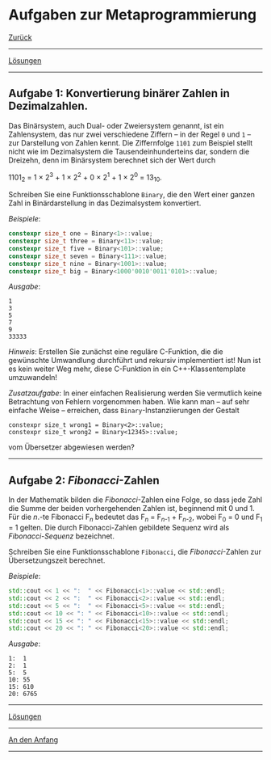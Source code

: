 # Aufgaben zur Metaprogrammierung

[Zurück](Exercises_Ex.md)

---

[Lösungen](Exercises_07_Metaprogramming.cpp)

---

## Aufgabe 1: Konvertierung binärer Zahlen in Dezimalzahlen.

Das Binärsystem, auch Dual- oder Zweiersystem genannt, ist ein Zahlensystem, das nur zwei verschiedene
Ziffern &ndash; in der Regel `0` und `1` &ndash; zur Darstellung von Zahlen kennt. Die Ziffernfolge `1101` zum
Beispiel stellt nicht wie im Dezimalsystem die Tausendeinhunderteins dar, sondern die Dreizehn, denn
im Binärsystem berechnet sich der Wert durch

1101<sub>2</sub> = 1 &times; 2<sup>3</sup> + 1 &times; 2<sup>2</sup> + 0 &times; 2<sup>1</sup> + 1 &times; 2<sup>0</sup> = 13<sub>10</sub>.

Schreiben Sie eine Funktionsschablone `Binary`, die den Wert einer ganzen Zahl in Binärdarstellung in
das Dezimalsystem konvertiert.

*Beispiele*:

```cpp
constexpr size_t one = Binary<1>::value;
constexpr size_t three = Binary<11>::value;
constexpr size_t five = Binary<101>::value;
constexpr size_t seven = Binary<111>::value;
constexpr size_t nine = Binary<1001>::value;
constexpr size_t big = Binary<1000'0010'0011'0101>::value;
```

*Ausgabe*:

```
1
3
5
7
9
33333
```

*Hinweis*: Erstellen Sie zunächst eine reguläre C-Funktion, die die gewünschte Umwandlung durchführt und
rekursiv implementiert ist! Nun ist es kein weiter Weg mehr, diese C-Funktion in ein C++-Klassentemplate umzuwandeln!

*Zusatzaufgabe*: In einer einfachen Realisierung werden Sie vermutlich keine Betrachtung von Fehlern
vorgenommen haben. Wie kann man &ndash; auf sehr einfache Weise &ndash; erreichen,
dass `Binary`-Instanziierungen der Gestalt

```
constexpr size_t wrong1 = Binary<2>::value;
constexpr size_t wrong2 = Binary<12345>::value;
```

vom Übersetzer abgewiesen werden?

---

## Aufgabe 2: *Fibonacci*-Zahlen

In der Mathematik bilden die *Fibonacci*-Zahlen eine Folge,
so dass jede Zahl die Summe der beiden vorhergehenden Zahlen ist, beginnend mit 0 und 1. 
Für die *n*.-te Fibonacci F<sub>*n*</sub> bedeutet das F<sub>*n*</sub> = F<sub>*n*-1</sub> + F<sub>*n*-2</sub>,
wobei F<sub>0</sub> = 0 und F<sub>1</sub> = 1 gelten.
Die durch Fibonacci-Zahlen gebildete Sequenz wird als *Fibonacci*-*Sequenz* bezeichnet.

Schreiben Sie eine Funktionsschablone `Fibonacci`, die *Fibonacci*-Zahlen zur Übersetzungszeit berechnet.

*Beispiele*:

```cpp
std::cout << 1 << ":  " << Fibonacci<1>::value << std::endl;
std::cout << 2 << ":  " << Fibonacci<2>::value << std::endl;
std::cout << 5 << ":  " << Fibonacci<5>::value << std::endl;
std::cout << 10 << ": " << Fibonacci<10>::value << std::endl;
std::cout << 15 << ": " << Fibonacci<15>::value << std::endl;
std::cout << 20 << ": " << Fibonacci<20>::value << std::endl;
```

*Ausgabe*:

```
1:  1
2:  1
5:  5
10: 55
15: 610
20: 6765
```

---

[Lösungen](Exercises_07_Metaprogramming.cpp)

---

[An den Anfang](#Aufgaben-zur-Metaprogrammierung)

---
